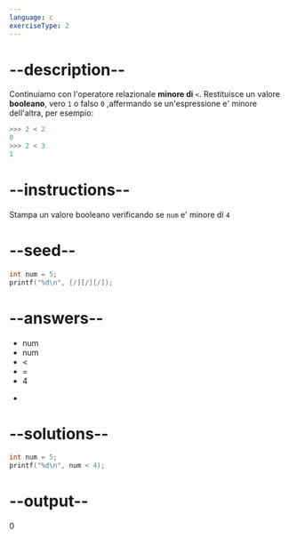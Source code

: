 ```yaml
---
language: c
exerciseType: 2
---
```


# --description--

Continuiamo con l'operatore relazionale **minore di** `<`.
Restituisce un valore **booleano**, vero `1` o falso `0` ,affermando se un'espressione e' minore dell'altra, per esempio:
```c
>>> 2 < 2
0
>>> 2 < 3
1
```

# --instructions--

Stampa un valore booleano verificando se `num` e' minore di `4`

# --seed--

```c
int num = 5;
printf("%d\n", [/][/][/]);
```

# --answers--

- num
- num
-  < 
-  = 
- 4
-  > 

# --solutions--

```c
int num = 5;
printf("%d\n", num < 4);
```

# --output--

0

